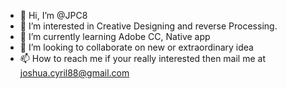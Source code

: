 - 👋 Hi, I’m @JPC8
- 👀 I’m interested in Creative Designing and reverse Processing.
- 🌱 I’m currently learning Adobe CC, Native app
- 💞️ I’m looking to collaborate on new or extraordinary idea
- 📫 How to reach me if your really interested then mail me at joshua.cyril88@gmail.com

<!---
JPC8/JPC8 is a ✨ special ✨ repository because its `README.md` (this file) appears on your GitHub profile.
You can click the Preview link to take a look at your changes.
--->
